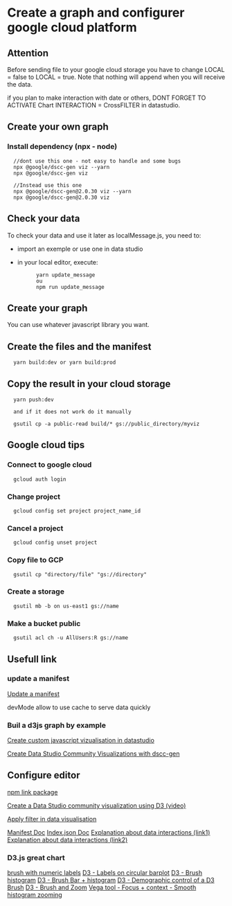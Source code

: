 # Create a graph and configurer google cloud platform

## Attention

Before sending file to your google cloud storage you have to change LOCAL = false to LOCAL = true.
Note that nothing will append when you will receive the data.

if you plan to make interaction with date or others, DONT FORGET TO ACTIVATE Chart INTERACTION = CrossFILTER in datastudio.

## Create your own graph

### Install dependency (npx - node)

      //dont use this one - not easy to handle and some bugs
      npx @google/dscc-gen viz --yarn
      npx @google/dscc-gen viz

      //Instead use this one
      npx @google/dscc-gen@2.0.30 viz --yarn
      npx @google/dscc-gen@2.0.30 viz

## Check your data

To check your data and use it later as localMessage.js, you need to:

- import an exemple or use one in data studio
- in your local editor, execute:

            yarn update_message
            ou 
            npm run update_message

## Create your graph

You can use whatever javascript library you want.

## Create the files and the manifest

      yarn build:dev or yarn build:prod

## Copy the result in your cloud storage

      yarn push:dev

      and if it does not work do it manually

      gsutil cp -a public-read build/* gs://public_directory/myviz

## Google cloud tips

### Connect to google cloud

      gcloud auth login

### Change project

      gcloud config set project project_name_id

### Cancel a project

      gcloud config unset project

### Copy file to GCP

      gsutil cp "directory/file" "gs://directory"

### Create a storage

      gsutil mb -b on us-east1 gs://name

### Make a bucket public

      gsutil acl ch -u AllUsers:R gs://name

## Usefull link

### update a manifest

[Update a manifest](https://codelabs.developers.google.com/codelabs/community-visualization-dscc-gen/#9)

devMode allow to use cache to serve data quickly

### Buil a d3js graph by example

[Create custom javascript vizualisation in datastudio](https://codelabs.developers.google.com/codelabs/community-visualization#13)

[Create Data Studio Community Visualizations with dscc-gen](https://codelabs.developers.google.com/codelabs/community-visualization-dscc-gen/#9)

## Configure editor

[npm link package](https://www.npmjs.com/package/@google/dscc-gen)

[Create a Data Studio community visualization using D3 (video)](https://www.youtube.com/watch?v=7axX1R_ttOI)

[Apply filter in data visualisation](https://www.youtube.com/watch?v=kuUSNzd0ISg&t=2s)

[Manifest Doc](https://developers.google.com/datastudio/visualization/manifest-reference)
[Index.json Doc](https://developers.google.com/datastudio/visualization/config-reference)
[Explanation about data interactions (link1)](https://developers.google.com/datastudio/visualization/library-reference)
[Explanation about data interactions (link2)](https://developers.google.com/datastudio/visualization/interactions-guide)

### D3.js great chart

[brush with numeric labels](https://bl.ocks.org/timelyportfolio/50ffbfe3268466e316003997b6231f62)
[D3 - Labels on circular barplot](https://www.d3-graph-gallery.com/graph/circular_barplot_label.html)
[D3 - Brush histogram](https://bl.ocks.org/SevenChan07/495cd567e0ede0deeb14bb3599dce685)
[D3 - Brush Bar + histogram](http://bl.ocks.org/cdagli/3f6b27139323e59e0b445de1a04615c3)
[D3 - Demographic control of a D3 Brush](http://bl.ocks.org/timelyportfolio/5c136de85de1c2abb6fc)
[D3 - Brush and Zoom](https://bl.ocks.org/mbostock/34f08d5e11952a80609169b7917d4172)
[Vega tool - Focus + context - Smooth histogram zooming](https://vega.github.io/vega-lite/examples/interactive_bin_extent.html)
